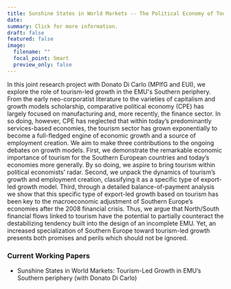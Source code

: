 ```yaml
---
title: Sunshine States in World Markets -- The Political Economy of Tourism-Led Growth
date:
summary: Click for more information.
draft: false
featured: false
image:
  filename: ""
  focal_point: Smart
  preview_only: false
---
```


In this joint research project with Donato Di Carlo (MPIfG and EUI), we explore the role of tourism-led growth in the EMU's Southern periphery. From the early neo-corporatist literature to the varieties of capitalism and growth models scholarship, comparative political economy (CPE) has largely focused on manufacturing and, more recently, the finance sector. In so doing, however, CPE has neglected that within today’s predominantly services-based economies, the tourism sector has grown exponentially to become a full-fledged engine of economic growth and a source of employment creation. We aim to make three contributions to the ongoing debates on growth models. First, we demonstrate the remarkable economic importance of tourism for the Southern European countries and today’s economies more generally. By so doing, we aspire to bring tourism within political economists’ radar. Second, we unpack the dynamics of tourism’s growth and employment creation, classifying it as a specific type of export-led growth model. Third, through a detailed balance-of-payment analysis we show that this specific type of export-led growth based on tourism has been key to the macroeconomic adjustment of Southern Europe’s economies after the 2008 financial crisis. Thus, we argue that North/South financial flows linked to tourism have the potential to partially counteract the destabilizing tendency built into the design of an incomplete EMU. Yet, an increased specialization of Southern Europe toward tourism-led growth presents both promises and perils which should not be ignored. 

### Current Working Papers

* Sunshine States in World Markets: Tourism-Led Growth in EMU’s Southern periphery (with Donato Di Carlo) 



